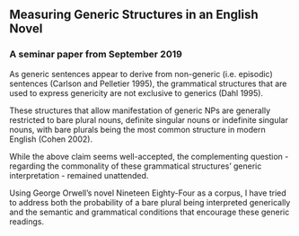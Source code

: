 ## Measuring Generic Structures in an English Novel
### A seminar paper from September 2019

As generic sentences appear to derive from non-generic (i.e. episodic) sentences (Carlson and Pelletier 1995), the grammatical structures that are used to express genericity are not exclusive to generics (Dahl 1995).

These structures that allow manifestation of generic NPs are generally restricted to bare plural nouns, definite singular nouns or indefinite singular nouns, with bare plurals being the most common structure in modern English (Cohen 2002).

While the above claim seems well-accepted, the complementing question - regarding the commonality of these grammatical structures’ generic interpretation - remained unattended.

Using George Orwell’s novel Nineteen Eighty-Four as a corpus, I have tried to address both the probability of a bare plural being interpreted generically and the semantic and grammatical conditions that encourage these generic readings.

